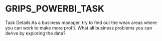 # GRIPS_POWERBI_TASK
Task Details:As a business manager, try to find out the weak areas where you can work to make more profit. What all business problems you can derive by exploring the data?
